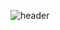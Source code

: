 ![header](https://capsule-render.vercel.app/api?type=wave&color=auto&height=300&section=header&text=UMC%204TH%20HUFS%20SPRING%20레포지토리🌱&fontSize=90)
